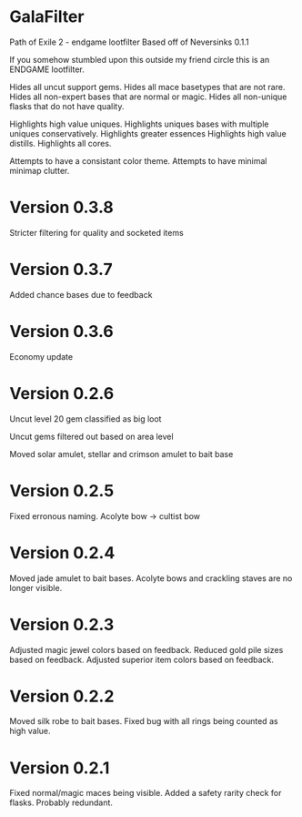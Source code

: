 # GalaFilter
Path of Exile 2 - endgame lootfilter
Based off of Neversinks 0.1.1

If you somehow stumbled upon this outside my friend circle this is an ENDGAME lootfilter.

Hides all uncut support gems.
Hides all mace basetypes that are not rare.
Hides all non-expert bases that are normal or magic.
Hides all non-unique flasks that do not have quality.

Highlights high value uniques.
Highlights uniques bases with multiple uniques conservatively.
Highlights greater essences
Highlights high value distills.
Highlights all cores.

Attempts to have a consistant color theme.
Attempts to have minimal minimap clutter.

# Version 0.3.8
Stricter filtering for quality and socketed items

# Version 0.3.7
Added chance bases due to feedback

# Version 0.3.6
Economy update

# Version 0.2.6
Uncut level 20 gem classified as big loot

Uncut gems filtered out based on area level

Moved solar amulet, stellar and crimson amulet to bait base

# Version 0.2.5
Fixed erronous naming. Acolyte bow -> cultist bow

# Version 0.2.4
Moved jade amulet to bait bases.
Acolyte bows and crackling staves are no longer visible.

# Version 0.2.3
Adjusted magic jewel colors based on feedback.
Reduced gold pile sizes based on feedback.
Adjusted superior item colors based on feedback.

# Version 0.2.2
Moved silk robe to bait bases.
Fixed bug with all rings being counted as high value.

# Version 0.2.1
Fixed normal/magic maces being visible.
Added a safety rarity check for flasks. Probably redundant.
